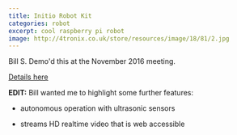 ```yaml
---
title: Initio Robot Kit
categories: robot
excerpt: cool raspberry pi robot
image: http://4tronix.co.uk/store/resources/image/18/81/2.jpg
---
```

Bill S. Demo'd this at the November 2016 meeting.

[Details here](http://4tronix.co.uk/store/index.php?rt=product/product&product_id=171)

**EDIT:** Bill wanted me to highlight some further features:

* autonomous operation with ultrasonic sensors

* streams HD realtime video that is web accessible

